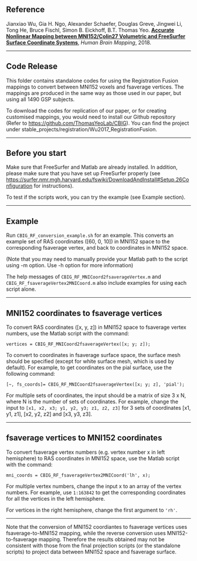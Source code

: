 ## Reference

Jianxiao Wu, Gia H. Ngo, Alexander Schaefer, Douglas Greve, Jingwei Li, Tong He, Bruce Fischl, Simon B. Eickhoff, B.T. Thomas Yeo. [**Accurate Nonlinear Mapping between MNI152/Colin27 Volumetric and FreeSurfer Surface Coordinate Systems**](http://people.csail.mit.edu/ythomas/publications/2018VolSurfMapping-HBM.pdf), *Human Brain Mapping*, 2018.

---

## Code Release

This folder contains standalone codes for using the Registration Fusion mappings to convert between MNI152 voxels and fsaverage vertices. The mappings are produced in the same way as those used in our paper, but using all 1490 GSP subjects.

To download the codes for replication of our paper, or for creating customised mappings, you would need to install our Github repository (Refer to https://github.com/ThomasYeoLab/CBIG). You can find the project under stable_projects/registration/Wu2017_RegistrationFusion.

---

## Before you start

Make sure that FreeSurfer and Matlab are already installed. In addition, please make sure that you have set up FreeSurfer properly (see https://surfer.nmr.mgh.harvard.edu/fswiki/DownloadAndInstall#Setup.26Configuration for instructions).

 To test if the scripts work, you can try the example (see Example section).

---

## Example

Run `CBIG_RF_conversion_example.sh` for an example. This converts an example set of RAS coordinates ([60, 0, 10]) in MNI152 space to the corresponding fsaverage vertex, and back to coordinates in MNI152 space.

(Note that you may need to manually provide your Matlab path to the script using -m option. Use -h option for more information)

The help messages of `CBIG_RF_MNICoord2fsaverageVertex.m` and `CBIG_RF_fsaverageVertex2MNICoord.m` also include examples for using each script alone.

--- 

## MNI152 coordinates to fsaverage vertices

To convert RAS coordinates ([x, y, z]) in MNI152 space to fsaverage vertex numbers, use the Matlab script with the command:

```objective
vertices = CBIG_RF_MNICoord2fsaverageVertex([x; y; z]);
```

To convert to coordinates in fsaverage surface space, the surface mesh should be specified (except for white surface mesh, which is used by default). For example, to get coordinates on the pial surface, use the following command:

```objective
[~, fs_coords]= CBIG_RF_MNICoord2fsaverageVertex([x; y; z], 'pial');
```

For multiple sets of coordinates, the input should be a matrix of size 3 x N, where N is the number of sets of coordinates. For example, change the input to `[x1, x2, x3; y1, y2, y3; z1, z2, z3]` for 3 sets of coordinates [x1, y1, z1], [x2, y2, z2] and [x3, y3, z3].

---

## fsaverage vertices to MNI152 coordinates

To convert fsaverage vertex numbers (e.g. vertex number x in left hemisphere) to RAS coordinates in MNI152 space, use the Matlab script with the command:

```objective
mni_coords = CBIG_RF_fsaverageVertex2MNICoord('lh', x);
```

For multiple vertex numbers, change the input x to an array of the vertex numbers. For example, use `1:163842` to get the corresponding coordinates for all the vertices in the left hemisphere.

For vertices in the right hemisphere, change the first argument to `'rh'`.

---

Note that the conversion of MNI152 coordiantes to fsaverage vertices uses fsaverage-to-MNI152 mapping, while the reverse conversion uses MNI152-to-fsaverage mapping. Therefore the results obtained may not be consistent with those from the final projection scripts (or the standalone scripts) to project data between MNI152 space and fsaverage surface.

  


